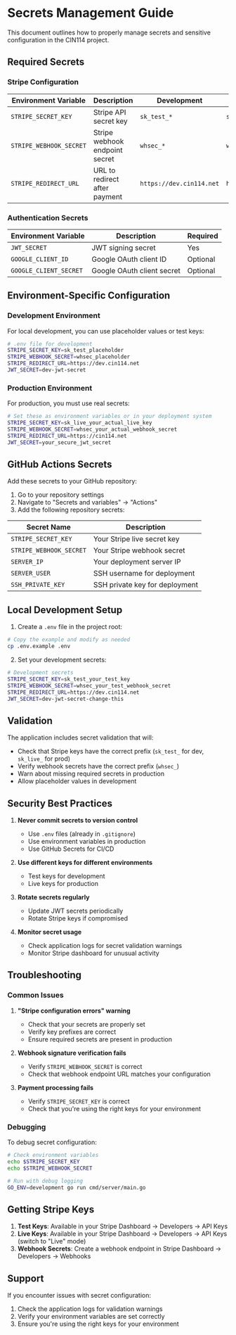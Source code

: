 # Secrets Management Guide

This document outlines how to properly manage secrets and sensitive configuration in the CIN114 project.

## Required Secrets

### Stripe Configuration

| Environment Variable | Description | Development | Production |
|---------------------|-------------|-------------|------------|
| `STRIPE_SECRET_KEY` | Stripe API secret key | `sk_test_*` | `sk_live_*` |
| `STRIPE_WEBHOOK_SECRET` | Stripe webhook endpoint secret | `whsec_*` | `whsec_*` |
| `STRIPE_REDIRECT_URL` | URL to redirect after payment | `https://dev.cin114.net` | `https://cin114.net` |

### Authentication Secrets

| Environment Variable | Description | Required |
|---------------------|-------------|----------|
| `JWT_SECRET` | JWT signing secret | Yes |
| `GOOGLE_CLIENT_ID` | Google OAuth client ID | Optional |
| `GOOGLE_CLIENT_SECRET` | Google OAuth client secret | Optional |

## Environment-Specific Configuration

### Development Environment

For local development, you can use placeholder values or test keys:

```bash
# .env file for development
STRIPE_SECRET_KEY=sk_test_placeholder
STRIPE_WEBHOOK_SECRET=whsec_placeholder
STRIPE_REDIRECT_URL=https://dev.cin114.net
JWT_SECRET=dev-jwt-secret
```

### Production Environment

For production, you must use real secrets:

```bash
# Set these as environment variables or in your deployment system
STRIPE_SECRET_KEY=sk_live_your_actual_live_key
STRIPE_WEBHOOK_SECRET=whsec_your_actual_webhook_secret
STRIPE_REDIRECT_URL=https://cin114.net
JWT_SECRET=your_secure_jwt_secret
```

## GitHub Actions Secrets

Add these secrets to your GitHub repository:

1. Go to your repository settings
2. Navigate to "Secrets and variables" → "Actions"
3. Add the following repository secrets:

| Secret Name | Description |
|-------------|-------------|
| `STRIPE_SECRET_KEY` | Your Stripe live secret key |
| `STRIPE_WEBHOOK_SECRET` | Your Stripe webhook secret |
| `SERVER_IP` | Your deployment server IP |
| `SERVER_USER` | SSH username for deployment |
| `SSH_PRIVATE_KEY` | SSH private key for deployment |

## Local Development Setup

1. Create a `.env` file in the project root:

```bash
# Copy the example and modify as needed
cp .env.example .env
```

2. Set your development secrets:

```bash
# Development secrets
STRIPE_SECRET_KEY=sk_test_your_test_key
STRIPE_WEBHOOK_SECRET=whsec_your_test_webhook_secret
STRIPE_REDIRECT_URL=https://dev.cin114.net
JWT_SECRET=dev-jwt-secret-change-this
```

## Validation

The application includes secret validation that will:

- Check that Stripe keys have the correct prefix (`sk_test_` for dev, `sk_live_` for prod)
- Verify webhook secrets have the correct prefix (`whsec_`)
- Warn about missing required secrets in production
- Allow placeholder values in development

## Security Best Practices

1. **Never commit secrets to version control**
   - Use `.env` files (already in `.gitignore`)
   - Use environment variables in production
   - Use GitHub Secrets for CI/CD

2. **Use different keys for different environments**
   - Test keys for development
   - Live keys for production

3. **Rotate secrets regularly**
   - Update JWT secrets periodically
   - Rotate Stripe keys if compromised

4. **Monitor secret usage**
   - Check application logs for secret validation warnings
   - Monitor Stripe dashboard for unusual activity

## Troubleshooting

### Common Issues

1. **"Stripe configuration errors" warning**
   - Check that your secrets are properly set
   - Verify key prefixes are correct
   - Ensure required secrets are present in production

2. **Webhook signature verification fails**
   - Verify `STRIPE_WEBHOOK_SECRET` is correct
   - Check that webhook endpoint URL matches your configuration

3. **Payment processing fails**
   - Verify `STRIPE_SECRET_KEY` is correct
   - Check that you're using the right keys for your environment

### Debugging

To debug secret configuration:

```bash
# Check environment variables
echo $STRIPE_SECRET_KEY
echo $STRIPE_WEBHOOK_SECRET

# Run with debug logging
GO_ENV=development go run cmd/server/main.go
```

## Getting Stripe Keys

1. **Test Keys**: Available in your Stripe Dashboard → Developers → API Keys
2. **Live Keys**: Available in your Stripe Dashboard → Developers → API Keys (switch to "Live" mode)
3. **Webhook Secrets**: Create a webhook endpoint in Stripe Dashboard → Developers → Webhooks

## Support

If you encounter issues with secret configuration:

1. Check the application logs for validation warnings
2. Verify your environment variables are set correctly
3. Ensure you're using the right keys for your environment
 